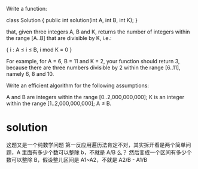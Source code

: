 Write a function:

class Solution { public int solution(int A, int B, int K); }

that, given three integers A, B and K, returns the number of integers within the range [A..B] that are divisible by K, i.e.:

{ i : A ≤ i ≤ B, i mod K = 0 }

For example, for A = 6, B = 11 and K = 2, your function should return 3, because there are three numbers divisible by 2 within the range [6..11], namely 6, 8 and 10.

Write an efficient algorithm for the following assumptions:

A and B are integers within the range [0..2,000,000,000];
K is an integer within the range [1..2,000,000,000];
A ≤ B.

# solution

这题又是一个纯数学问题
第一反应用遍历法肯定不对，其实拆开看是两个简单问题，A 里面有多少个数可以整除 b，不就是 A/B 么？
然后变成一个区间有多少个数可以整除 B，假设整儿区间是 A1~A2，不就是 A2/B - A1/B
